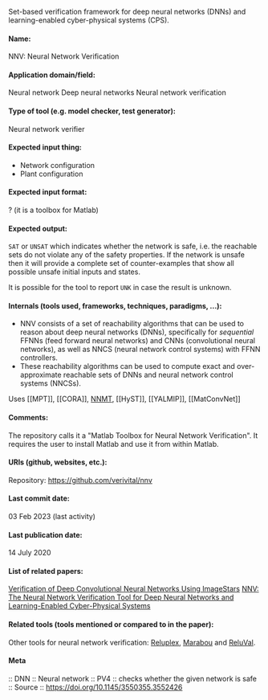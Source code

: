 Set-based verification framework for deep neural networks (DNNs) and learning-enabled cyber-physical systems (CPS).

#### Name:
NNV: Neural Network Verification

#### Application domain/field:
Neural network
Deep neural networks
Neural network verification

#### Type of tool (e.g. model checker, test generator):
Neural network verifier

#### Expected input thing:
- Network configuration
- Plant configuration

#### Expected input format:
? (it is a toolbox for Matlab)

#### Expected output:
`SAT` or `UNSAT` which indicates whether the network is safe, i.e. the reachable sets do not violate any of the safety properties. 
If the network is unsafe then it will provide a complete set of counter-examples that show all possible unsafe initial inputs and states.

It is possible for the tool to report `UNK` in case the result is unknown.

#### Internals (tools used, frameworks, techniques, paradigms, ...):
- NNV consists of a set of reachability algorithms that can be used to reason about deep neural networks (DNNs), specifically for *sequential* FFNNs (feed forward neural networks) and CNNs (convolutional neural networks), as well as NNCS (neural network control systems) with FFNN controllers. 
- These reachability algorithms can be used to compute exact and over-approximate reachable sets of DNNs and neural network control systems (NNCSs).

Uses [[MPT]], [[CORA]], [NNMT](NNMT.md), [[HyST]], [[YALMIP]], [[MatConvNet]]

#### Comments:
The repository calls it a "Matlab Toolbox for Neural Network Verification". It requires the user to install Matlab and use it from within Matlab.

#### URIs (github, websites, etc.):
Repository: https://github.com/verivital/nnv

#### Last commit date:
03 Feb 2023 (last activity)

#### Last publication date:
14 July 2020

#### List of related papers:
[Verification of Deep Convolutional Neural Networks Using ImageStars](https://doi.org/10.1007/978-3-030-53288-8_2)
[NNV: The Neural Network Verification Tool for Deep Neural Networks and Learning-Enabled Cyber-Physical Systems](https://doi.org/10.1007/978-3-030-53288-8_1)

#### Related tools (tools mentioned or compared to in the paper):
Other tools for neural network verification: [Reluplex](Solvers/SMT/Reluplex.md), [Marabou](Marabou.md) and [ReluVal](ReluVal).

#### Meta
:: DNN
:: Neural network
:: PV4 :: checks whether the given network is safe
:: Source :: https://doi.org/10.1145/3550355.3552426
